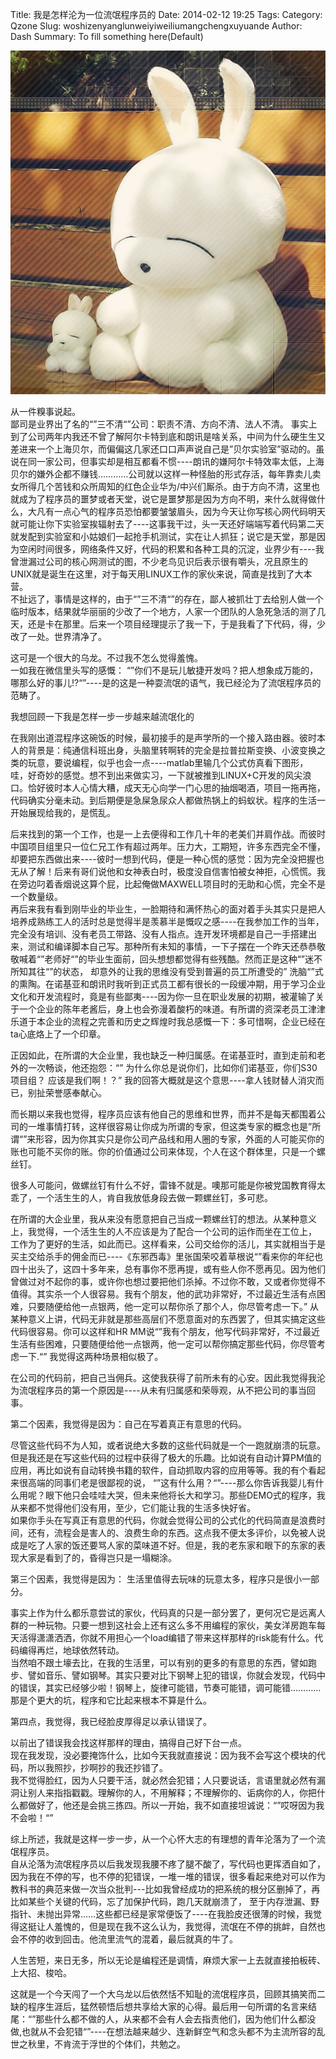 Title: 我是怎样沦为一位流氓程序员的
Date: 2014-02-12 19:25
Tags: 
Category: Qzone
Slug: woshizenyanglunweiyiweiliumangchengxuyuande
Author: Dash
Summary: To fill something here(Default)

![/images/liumang.jpg](/images/liumang.jpg)

从一件糗事说起。<br />
鄙司是业界出了名的“”三不清“”公司：职责不清、方向不清、法人不清。 事实上到了公司两年内我还不曾了解阿尔卡特到底和朗讯是啥关系，中间为什么硬生生又差进来一个上海贝尔，而偏偏这几家还口口声声说自己是”贝尔实验室”驱动的。虽说在同一家公司，但事实却是相互都看不惯----朗讯的嫌阿尔卡特效率太低，上海贝尔的嫌外企都不赚钱…………公司就以这样一种怪胎的形式存活，每年靠卖儿卖女所得几个苦钱和众所周知的红色企业华为/中兴们厮杀。由于方向不清，这里也就成为了程序员的噩梦或者天堂，说它是噩梦那是因为方向不明，来什么就得做什么，大凡有一点心气的程序员恐怕都要皱皱眉头，因为今天让你写核心网代码明天就可能让你下实验室挨辐射去了----这事我干过，头一天还好端端写着代码第二天就发配到实验室和小姑娘们一起抢手机测试，实在让人抓狂；说它是天堂，那是因为空闲时间很多，网络条件又好，代码的积累和各种工具的沉淀，业界少有----我曾泄漏过公司的核心网测试的图，不少老鸟见识后表示很有嚼头，况且原生的UNIX就是诞生在这里，对于每天用LINUX工作的家伙来说，简直是找到了大本营。 <br />
不扯远了，事情是这样的，由于“”三不清“”的存在，鄙人被抓壮丁去给别人做一个临时版本，结果就华丽丽的少改了一个地方，人家一个团队的人急死急活的测了几天，还是卡在那里。后来一个项目经理提示了我一下，于是我看了下代码，得，少改了一处。世界清净了。<br />

这可是一个很大的乌龙。不过我不怎么觉得羞愧。<br />
一如我在微信里头写的感慨： “”你们不是玩儿敏捷开发吗？把人想象成万能的，哪那么好的事儿!?“”----是的这是一种耍流氓的语气，我已经沦为了流氓程序员的范畴了。<br />

我想回顾一下我是怎样一步一步越来越流氓化的<br />

在我刚出道混程序这碗饭的时候，最初接手的是声学所的一个接入路由器。彼时本人的背景是：纯通信科班出身，头脑里转啊转的完全是拉普拉斯变换、小波变换之类的玩意，要说编程，似乎也会一点----matlab里输几个公式仿真看下图形，哇，好奇妙的感觉。想不到出来做实习，一下就被推到LINUX+C开发的风尖浪口。恰好彼时本人心情大糟，成天无心向学一门心思的抽烟喝酒，项目一拖再拖，代码确实分毫未动。到后期便是急屎急尿众人都做热锅上的蚂蚁状。程序的生活一开始展现给我的，是慌乱。<br />

后来找到的第一个工作，也是一上去便得和工作几十年的老美们并肩作战。而彼时中国项目组里只一位仁兄工作有超过两年。压力大，工期短，许多东西完全不懂，却要把东西做出来----彼时一想到代码，便是一种心慌的感觉：因为完全没把握也无从了解！后来有哥们说他和女神表白时，极度没自信害怕被女神拒，心慌慌。我在旁边叼着香烟说这算个屁，比起俺做MAXWELL项目时的无助和心慌，完全不是一个数量级。<br />
再后来我有看到刚毕业的毕业生，一脸期待和满怀热心的面对着手头其实只是把人培养成熟练工人的活时总是觉得半是羡慕半是慨叹之感----在我参加工作的当年，完全没有培训、没有老员工带路、没有人指点。连开发环境都是自己一手搭建出来，测试和编译脚本自己写。那种所有未知的事情，一下子摆在一个昨天还恭恭敬敬喊着“”老师好“”的毕业生面前，回头想想都觉得有些残酷。然而正是这种“”迷不所知其往“”的状态， 却意外的让我的思维没有受到普遍的员工所遭受的” 洗脑“”式的熏陶。在诺基亚和朗讯时我听到正式员工都有很长的一段缓冲期，用于学习企业文化和开发流程时，竟是有些鄙夷----因为你一旦在职业发展的初期，被灌输了关于一个企业的陈年老酱后，身上也会弥漫着酸朽的味道。有所谓的资深老员工津津乐道于本企业的流程之完善和历史之辉煌时我总感慨一下：多可惜啊，企业已经在ta心底烙上了一个印章。<br />

正因如此，在所谓的大企业里，我也缺乏一种归属感。在诺基亚时，直到走前和老外的一次畅谈，他还抱怨：“” 为什么你总是说你们，比如你们诺基亚，你们S30项目组？ 应该是我们啊！？” 我的回答大概就是这个意思----拿人钱财替人消灾而已，别扯荣誉感奉献心。<br />

而长期以来我也觉得，程序员应该有他自己的思维和世界，而并不是每天都围着公司的一堆事情打转，这样很容易让你成为所谓的专家，但这类专家的概念也是”所谓“”来形容，因为你其实只是你公司产品线和用人圈的专家，外面的人可能买你的账也可能不买你的账。你的价值通过公司来体现，个人在这个群体里，只是一个螺丝钉。<br />

很多人可能问，做螺丝钉有什么不好，雷锋不就是。噢那可能是你被党国教育得太乖了，一个活生生的人，肯自我放低身段去做一颗螺丝钉，多可悲。<br />

在所谓的大企业里，我从来没有愿意把自己当成一颗螺丝钉的想法。从某种意义上，我觉得，一个活生生的人不应该是为了配合一个公司的运作而坐在工位上， 工作为了更好的生活，如此而已。这样看来，公司交给你的活儿，其实就相当于是买主交给杀手的佣金而已----《东邪西毒》里张国荣咬着草根说“”看来你的年纪也四十出头了，这四十多年来，总有事你不愿再提，或有些人你不愿再见。因为他们曾做过对不起你的事，或许你也想过要把他们杀掉。不过你不敢，又或者你觉得不值得。其实杀一个人很容易。我有个朋友，他的武功非常好，不过最近生活有点困难，只要随便给他一点银两，他一定可以帮你杀了那个人，你尽管考虑一下。” 从某种意义上讲，代码无非就是那些高层们不愿意面对的东西罢了，但其实搞定这些代码很容易。你可以这样和HR MM说“”我有个朋友，他写代码非常好，不过最近生活有些困难，只要随便给他一点银两，他一定可以帮你搞定那些代码，你尽管考虑一下.“” 我觉得这两种场景相似极了。<br />

在公司的代码前，把自己当佣兵。这使我获得了前所未有的心安。因此我觉得我沦为流氓程序员的第一个原因是----从未有归属感和荣辱观，从不把公司的事当回事。<br />

第二个因素，我觉得是因为：自己在写着真正有意思的代码。<br />

尽管这些代码不为人知，或者说绝大多数的这些代码就是一个一跑就崩溃的玩意。但是我还是在写这些代码的过程中获得了极大的乐趣。比如说有自动计算PM值的应用，再比如说有自动转换书籍的软件，自动抓取内容的应用等等。我的有个看起来很高端的同事们老是很鄙视的说， “”这有什么用？“”----那么你告诉我婴儿有什么用呢？眼下他只会哇哇大哭，但未来他将长大和学习。那些DEMO式的程序，我从来都不觉得他们没有用，至少，它们能让我的生活多快好省。<br />
如果你手头在写真正有意思的代码，你就会觉得公司的公式化的代码简直是浪费时间，还有，流程会是害人的、浪费生命的东西。这点我不便太多评价，以免被人说成是吃了人家的饭还要骂人家的菜味道不好。但是，我的老东家和眼下的东家的表现大家是看到了的，昏得岂只是一塌糊涂。<br />

第三个因素，我觉得是因为： 生活里值得去玩味的玩意太多，程序只是很小一部分。<br />

事实上作为什么都乐意尝试的家伙，代码真的只是一部分罢了，更何况它是远离人群的一种玩物。只要一想到这社会上还有这么多不用编程的家伙，美女洋房跑车每天活得潇潇洒洒，你就不用担心一个load编错了带来这样那样的risk能有什么。代码编得再烂，地球依然转动。<br />
当然咱不跟土壕去比，在我的生活里，可以有别的更多的有意思的东西，譬如跑步、譬如音乐、譬如钢琴。其实只要对比下钢琴上犯的错误，你就会发现，代码中的错误，其实已经够少啦！钢琴上，旋律可能错，节奏可能错，调可能错…………那是个更大的坑，程序和它比起来根本不算是什么。<br />

第四点，我觉得，我已经脸皮厚得足以承认错误了。<br />

以前出了错误我会找这样那样的理由，搞得自己好下台一点。<br />
现在我发现，没必要掩饰什么，比如今天我就直接说：因为我不会写这个模块的代码，所以我照抄，抄啊抄的我还抄错了。<br />
我不觉得脸红，因为人只要干活，就必然会犯错；人只要说话，言语里就必然有漏洞让别人来指指戳戳。理解你的人，不用解释；不理解你的、诟病你的人，你把什么都做好了，他还是会挑三拣四。所以一开始，我不如直接坦诚说：“”哎呀因为我不会啦！“”<br />


综上所述，我就是这样一步一步，从一个心怀大志的有理想的青年沦落为了一个流氓程序员。<br />
自从沦落为流氓程序员以后我发现我腰不疼了腿不酸了，写代码也更挥洒自如了，因为我在不停的写，也不停的犯错误，一堆一堆的错误，很多看起来绝对可以作为教科书的典范来做一次当众批判---比如我曾经成功的把系统的根分区删掉了，再比如某些个关键的代码，忘了加保护代码，跑几天就崩溃了， 至于内存泄漏、野指针、未抛出异常……这些都已经是家常便饭了----在我脸皮还很薄的时候，我觉得这挺让人羞愧的，但是现在我不这么认为，我觉得，流氓在不停的挑衅，自然也会不停的收到回击。他流里流气的混着，最后就真的牛了。<br />

人生苦短，来日无多，所以无论是编程还是调情，麻烦大家一上去就直接拍板砖、上大招、梭哈。<br />

这就是一个今天闯了一个大乌龙以后依然恬不知耻的流氓程序员，回顾其搞笑而二缺的程序生涯后，猛然顿悟后想共享给大家的心得。最后用一句所谓的名言来结尾：“”那些什么都不做的人，从来都不会有人会去指责他们，因为他们什么都没做,也就从不会犯错“”----在想法越来越少、连新鲜空气和念头都不为主流所容的乱世之秋里，不肯流于浮世的个体们，共勉之。
